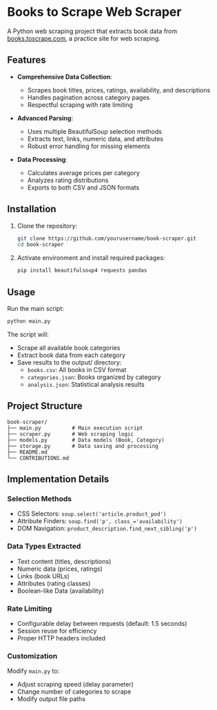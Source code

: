 # Books to Scrape Web Scraper

A Python web scraping project that extracts book data from [books.toscrape.com](http://books.toscrape.com/), a practice site for web scraping.

## Features

- **Comprehensive Data Collection**:
  - Scrapes book titles, prices, ratings, availability, and descriptions
  - Handles pagination across category pages
  - Respectful scraping with rate limiting

- **Advanced Parsing**:
  - Uses multiple BeautifulSoup selection methods
  - Extracts text, links, numeric data, and attributes
  - Robust error handling for missing elements

- **Data Processing**:
  - Calculates average prices per category
  - Analyzes rating distributions
  - Exports to both CSV and JSON formats

## Installation

1. Clone the repository:

   ```bash
   git clone https://github.com/yourusername/book-scraper.git
   cd book-scraper
   ```
   
2. Activate environment and install required packages:

   ```bash
   pip install beautifulsoup4 requests pandas
   ```

## Usage

Run the main script:

```bash
python main.py
```

The script will:

- Scrape all available book categories
- Extract book data from each category
- Save results to the output/ directory:
  - `books.csv`: All books in CSV format
  - `categories.json`: Books organized by category
  - `analysis.json`: Statistical analysis results

## Project Structure

```
book-scraper/
├── main.py          # Main execution script
├── scraper.py       # Web scraping logic
├── models.py        # Data models (Book, Category)
├── storage.py       # Data saving and processing
├── README.md
└── CONTRIBUTIONS.md
```

## Implementation Details

### Selection Methods

- CSS Selectors: `soup.select('article.product_pod')`
- Attribute Finders: `soup.find('p', class_='availability')`
- DOM Navigation: `product_description.find_next_sibling('p')`

### Data Types Extracted

- Text content (titles, descriptions)
- Numeric data (prices, ratings)
- Links (book URLs)
- Attributes (rating classes)
- Boolean-like Data (availability)

### Rate Limiting

- Configurable delay between requests (default: 1.5 seconds)
- Session reuse for efficiency
- Proper HTTP headers included

### Customization

Modify `main.py` to:

- Adjust scraping speed (delay parameter)
- Change number of categories to scrape
- Modify output file paths

